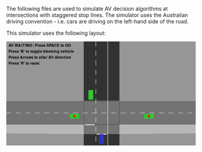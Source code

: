 The following files are used to simulate AV decision algorithms at intersections with staggered stop lines. The simulator uses the Australian driving convention - i.e. cars are driving on the left-hand side of the road.

This simulator uses the following layout:

![Layout 1 img](assets/Layout-1.png)
